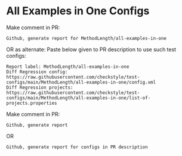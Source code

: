 # All Examples in One Configs
Make comment in PR:
```
Github, generate report for MethodLength/all-examples-in-one
```
OR as alternate:
Paste below given to PR description to use such test configs:
```
Report label: MethodLength/all-examples-in-one
Diff Regression config: https://raw.githubusercontent.com/checkstyle/test-configs/main/MethodLength/all-examples-in-one/config.xml
Diff Regression projects: https://raw.githubusercontent.com/checkstyle/test-configs/main/MethodLength/all-examples-in-one/list-of-projects.properties
```
Make comment in PR:
```
Github, generate report
```
OR
```
Github, generate report for configs in PR description
```
